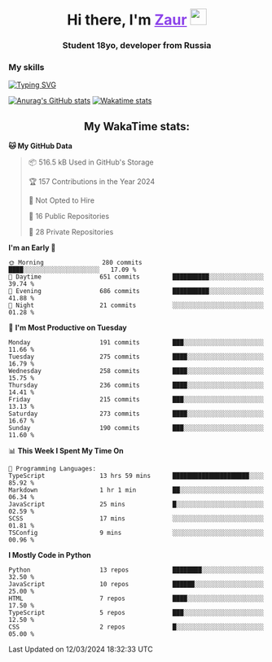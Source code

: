 <h1 align="center">
    Hi there, I'm 
    <a href="https://t.me/skyguy" target="_blank" style="color: #8C43EA">Zaur</a>
    <img src="https://github.com/blackcater/blackcater/raw/main/images/Hi.gif" height="32">
</h1>

<h3 align="center">
    Student 18yo, developer from Russia
</h3>  

### **My skills**
[![Typing SVG](https://readme-typing-svg.herokuapp.com?font=Oxanium&duration=3000&pause=1500&color=8C43EA&height=30&lines=Python:+FastAPI,+Flask,+Aiogram,+Telethon;SQL:+PostgreSQL,+SQLite;JavaScript/TypeScript:+React.js;HTML+(PUG),+CSS+(SCSS))](https://git.io/typing-svg)

[![Anurag's GitHub stats](https://github-readme-stats.vercel.app/api?username=mrskyguy&hide_title=true&count_private=true&show_icons=true&title_color=8C43EA&icon_color=BE57EA&bg_color=30,191919,341b56&text_color=B1B1B1&border_radius=10&hide_border=true)](https://github.com/anuraghazra/github-readme-stats)
[![Wakatime stats](https://github-readme-stats.vercel.app/api/wakatime?username=skyguy&hide_title=true&show_icons=true&title_color=8C43EA&icon_color=BE57EA&bg_color=30,191919,341b56&text_color=B1B1B1&border_radius=10&hide_border=true)](https://github.com/anuraghazra/github-readme-stats)


<h2 align="center"> My WakaTime stats: </h2>

<!--START_SECTION:waka-->
**🐱 My GitHub Data** 

> 📦 516.5 kB Used in GitHub's Storage 
 > 
> 🏆 157 Contributions in the Year 2024
 > 
> 🚫 Not Opted to Hire
 > 
> 📜 16 Public Repositories 
 > 
> 🔑 28 Private Repositories 
 > 
**I'm an Early 🐤** 

```text
🌞 Morning                280 commits         ████░░░░░░░░░░░░░░░░░░░░░   17.09 % 
🌆 Daytime                651 commits         ██████████░░░░░░░░░░░░░░░   39.74 % 
🌃 Evening                686 commits         ██████████░░░░░░░░░░░░░░░   41.88 % 
🌙 Night                  21 commits          ░░░░░░░░░░░░░░░░░░░░░░░░░   01.28 % 
```
📅 **I'm Most Productive on Tuesday** 

```text
Monday                   191 commits         ███░░░░░░░░░░░░░░░░░░░░░░   11.66 % 
Tuesday                  275 commits         ████░░░░░░░░░░░░░░░░░░░░░   16.79 % 
Wednesday                258 commits         ████░░░░░░░░░░░░░░░░░░░░░   15.75 % 
Thursday                 236 commits         ████░░░░░░░░░░░░░░░░░░░░░   14.41 % 
Friday                   215 commits         ███░░░░░░░░░░░░░░░░░░░░░░   13.13 % 
Saturday                 273 commits         ████░░░░░░░░░░░░░░░░░░░░░   16.67 % 
Sunday                   190 commits         ███░░░░░░░░░░░░░░░░░░░░░░   11.60 % 
```


📊 **This Week I Spent My Time On** 

```text
💬 Programming Languages: 
TypeScript               13 hrs 59 mins      █████████████████████░░░░   85.92 % 
Markdown                 1 hr 1 min          ██░░░░░░░░░░░░░░░░░░░░░░░   06.34 % 
JavaScript               25 mins             █░░░░░░░░░░░░░░░░░░░░░░░░   02.59 % 
SCSS                     17 mins             ░░░░░░░░░░░░░░░░░░░░░░░░░   01.81 % 
TSConfig                 9 mins              ░░░░░░░░░░░░░░░░░░░░░░░░░   00.96 % 
```

**I Mostly Code in Python** 

```text
Python                   13 repos            ████████░░░░░░░░░░░░░░░░░   32.50 % 
JavaScript               10 repos            ██████░░░░░░░░░░░░░░░░░░░   25.00 % 
HTML                     7 repos             ████░░░░░░░░░░░░░░░░░░░░░   17.50 % 
TypeScript               5 repos             ███░░░░░░░░░░░░░░░░░░░░░░   12.50 % 
CSS                      2 repos             █░░░░░░░░░░░░░░░░░░░░░░░░   05.00 % 
```




 Last Updated on 12/03/2024 18:32:33 UTC
<!--END_SECTION:waka-->
